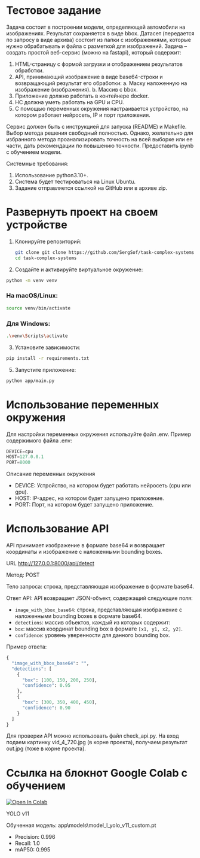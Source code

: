 # Тестовое задание

Задача состоит в построении модели, определяющей автомобили на изображениях. 
Результат сохраняется в виде bbox. 
Датасет (передается по запросу в виде архива) состоит из папки с изображениями, которые нужно обрабатывать и файла с разметкой для изображений.
Задача – создать простой веб-сервис (можно на fastapi), который содержит:
1. HTML-страницу с формой загрузки и отображением результатов обработки.
2. API, принимающий изображение в виде base64-строки и возвращающий результат его обработки: 
   a. Маску наложенную на изображение (изображения).
   b. Массив с bbox.
3. Приложение должно работать в контейнере docker.
4. НС должна уметь работать на GPU и CPU.
5. С помощью переменных окружения настраивается устройство, на котором работает нейросеть, IP и порт приложения.

Сервис должен быть с инструкцией для запуска (README) и Makefile. Выбор метода решения свободный полностью. Однако, желательно для избранного метода проанализировать точность на всей выборке или ее части, дать рекомендации по повышению точности. 
Предоставить ipynb с обучением модели.

Системные требования:
1. Использование python3.10+.
2. Система будет тестироваться на Linux Ubuntu.
3. Задание отправляется ссылкой на GitHub или в архиве zip.

# Развернуть проект на своем устройстве

1. Клонируйте репозиторий:
   ```bash
   git clone git clone https://github.com/SergSof/task-complex-systems.git -b master
   cd task-complex-systems
   ```

2. Создайте и активируйте виртуальное окружение:
```bash
python -m venv venv
```
### На macOS/Linux:
```bash
source venv/bin/activate
```  
### Для Windows: 
```bash
.\venv\Scripts\activate
```


3. Установите зависимости:
```bash
pip install -r requirements.txt
```

5. Запустите приложение:
```bash
python app/main.py
```

# Использование переменных окружения
Для настройки переменных окружения используйте файл .env. Пример содержимого файла .env:
```python
DEVICE=cpu
HOST=127.0.0.1
PORT=8000
```
Описание переменных окружения
- DEVICE: Устройство, на котором будет работать нейросеть (cpu или gpu).
- HOST: IP-адрес, на котором будет запущено приложение.
- PORT: Порт, на котором будет запущено приложение.

# Использование API

API принимает изображение в формате base64 и возвращает координаты и изображение с наложенными bounding boxes.

URL
http://127.0.0.1:8000/api/detect

Метод:
POST

Тело запроса: 
строка, представляющая изображение в формате base64.

Ответ API:
API возвращает JSON-объект, содержащий следующие поля:

- `image_with_bbox_base64`: строка, представляющая изображение с наложенными bounding boxes в формате base64.
- `detections`: массив объектов, каждый из которых содержит:
- `box`: массив координат bounding box в формате `[x1, y1, x2, y2]`.
- `confidence`: уровень уверенности для данного bounding box.

Пример ответа:
```python
{
  "image_with_bbox_base64": "",
  "detections": [
    {
      "box": [100, 150, 200, 250],
      "confidence": 0.95
    },
    {
      "box": [300, 350, 400, 450],
      "confidence": 0.90
    }
  ]
}
```
Для проверки API можно использовать файл check_api.py. На вход подаем картинку vid_4_720.jpg (в корне проекта), получаем результат out.jpg (тоже в корне проекта).



# Ссылка на блокнот Google Colab с обучением
<a href="https://colab.research.google.com/drive/13CAaRRoUbgyOGs_QMqul9o4DwFN_rYWk?usp=sharing"><img src="https://colab.research.google.com/assets/colab-badge.svg" alt="Open In Colab"></a>

YOLO v11

Обученная модель: app\models\model_l_yolo_v11_custom.pt

- Precision: 0.996
- Recall: 1.0
- mAP50: 0.995

